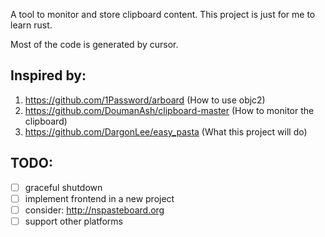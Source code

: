 A tool to monitor and store clipboard content. This project is just for me to learn rust.

Most of the code is generated by cursor.

## Inspired by:
1. https://github.com/1Password/arboard (How to use objc2)
2. https://github.com/DoumanAsh/clipboard-master (How to monitor the clipboard)
3. https://github.com/DargonLee/easy_pasta (What this project will do)


## TODO:
- [ ] graceful shutdown
- [ ] implement frontend in a new project
- [ ] consider: http://nspasteboard.org
- [ ] support other platforms